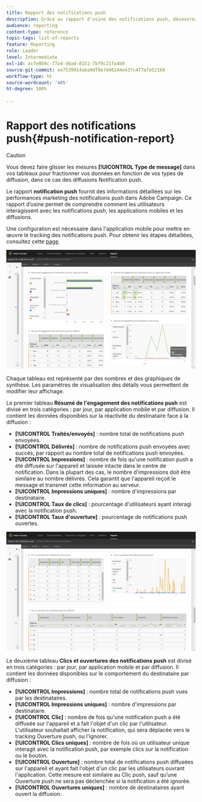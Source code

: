 ```yaml
---
title: Rapport des notifications push
description: Grâce au rapport d'usine des notifications push, découvrez les performances de vos notifications push.
audience: reporting
content-type: reference
topic-tags: list-of-reports
feature: Reporting
role: Leader
level: Intermediate
exl-id: acfe0b9c-77a4-46ad-8151-7bf9c21fa4b0
source-git-commit: ee7539914aba9df9e7d46144e437c477a7e52168
workflow-type: ht
source-wordcount: '405'
ht-degree: 100%

---
```


# Rapport des notifications push{#push-notification-report}

>[!CAUTION]
>
>Vous devez faire glisser les mesures **[!UICONTROL Type de message]** dans vos tableaux pour fractionner vos données en fonction de vos types de diffusion, dans ce cas des diffusions Notification push.

Le rapport **notification push** fournit des informations détaillées sur les performances marketing des notifications push dans Adobe Campaign. Ce rapport d’usine permet de comprendre comment les utilisateurs interagissent avec les notifications push, les applications mobiles et les diffusions.

Une configuration est nécessaire dans l&#39;application mobile pour mettre en œuvre le tracking des notifications push. Pour obtenir les étapes détaillées, consultez cette [page](../../administration/using/push-tracking.md).

![](assets/dynamic_report_push.png)

Chaque tableau est représenté par des nombres et des graphiques de synthèse. Les paramètres de visualisation des détails vous permettent de modifier leur affichage.

Le premier tableau **Résumé de l&#39;engagement des notifications push** est divisé en trois catégories : par jour, par application mobile et par diffusion. Il contient les données disponibles sur la réactivité du destinataire face à la diffusion :

* **[!UICONTROL Traités/envoyés]** : nombre total de notifications push envoyées.
* **[!UICONTROL Délivrés]** : nombre de notifications push envoyées avec succès, par rapport au nombre total de notifications push envoyées.
* **[!UICONTROL Impressions]** : nombre de fois qu&#39;une notification push a été diffusée sur l&#39;appareil et laissée intacte dans le centre de notification. Dans la plupart des cas, le nombre d&#39;impressions doit être similaire au nombre délivrés. Cela garantit que l&#39;appareil reçoit le message et transmet cette information au serveur.
* **[!UICONTROL Impressions uniques]** : nombre d&#39;impressions par destinataire.
* **[!UICONTROL Taux de clics]** : pourcentage d&#39;utilisateurs ayant interagi avec la notification push.
* **[!UICONTROL Taux d&#39;ouverture]** : pourcentage de notifications push ouvertes.

![](assets/dynamic_report_push_2.png)

Le deuxième tableau **Clics et ouvertures des notifications push** est divisé en trois catégories : par jour, par application mobile et par diffusion. Il contient les données disponibles sur le comportement du destinataire par diffusion :

* **[!UICONTROL Impressions]** : nombre total de notifications push vues par les destinataires.
* **[!UICONTROL Impressions uniques]** : nombre d&#39;impressions par destinataire.
* **[!UICONTROL Clic]** : nombre de fois qu&#39;une notification push a été diffusée sur l&#39;appareil et a fait l&#39;objet d&#39;un clic par l&#39;utilisateur. L&#39;utilisateur souhaitait afficher la notification, qui sera déplacée vers le tracking Ouverture push, ou l&#39;ignorer.
* **[!UICONTROL Clics uniques]** : nombre de fois où un utilisateur unique interagit avec la notification push, par exemple clics sur la notification ou le bouton.
* **[!UICONTROL Ouverture]** : nombre total de notifications push diffusées sur l&#39;appareil et ayant fait l&#39;objet d&#39;un clic par les utilisateurs ouvrant l&#39;application. Cette mesure est similaire au Clic push, sauf qu’une Ouverture push ne sera pas déclenchée si la notification a été ignorée.
* **[!UICONTROL Ouvertures uniques]** : nombre de destinataires ayant ouvert la diffusion.
